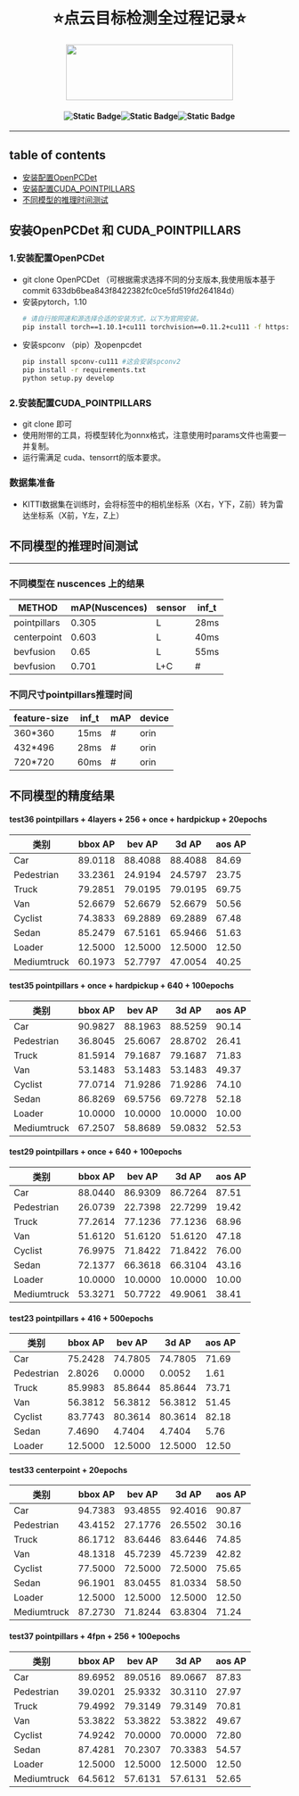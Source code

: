 
# <div align='center'> ⭐点云目标检测全过程记录⭐ </div>
  
<div align = "center"> <img src="https://pic.imgdb.cn/item/65dc5dfc9f345e8d03446103.png" height=100 width=300> </div>

#### <p align = "center">![Static Badge](https://img.shields.io/badge/mayufeng-blue?style=flat&label=Author)![Static Badge](https://img.shields.io/badge/2024/03/12-blue?style=flat&label=CreateTime)![Static Badge](https://img.shields.io/badge/97357473@qq\.com\-blue?style=flat&label=Email)</p>

---

## table of contents

- [安装配置OpenPCDet](#1安装配置openpcdet)
- [安装配置CUDA_POINTPILLARS](#2安装配置cuda_pointpillars)
- [不同模型的推理时间测试](#不同模型的推理时间测试)

## 安装OpenPCDet 和 CUDA_POINTPILLARS

### 1.安装配置OpenPCDet

- git clone OpenPCDet （可根据需求选择不同的分支版本,我使用版本基于commit 633db6bea843f8422382fc0ce5fd519fd264184d）
- 安装pytorch，1.10
    ```bash
    # 请自行按网速和源选择合适的安装方式，以下为官网安装。
    pip install torch==1.10.1+cu111 torchvision==0.11.2+cu111 -f https://download.pytorch.org/whl/cu111/torch_stable.html
    ```
- 安装spconv （pip）及openpcdet 
    ```bash
    pip install spconv-cu111 #这会安装spconv2
    pip install -r requirements.txt
    python setup.py develop
    ```

### 2.安装配置CUDA_POINTPILLARS

- git clone 即可  
- 使用附带的工具，将模型转化为onnx格式，注意使用时params文件也需要一并复制。
- 运行需满足 cuda、tensorrt的版本要求。

### 数据集准备 

- KITTI数据集在训练时，会将标签中的相机坐标系（X右，Y下，Z前）转为雷达坐标系（X前，Y左，Z上）


##  不同模型的推理时间测试

----
### 不同模型在 nuscences 上的结果
|METHOD|mAP(Nuscences)|sensor|inf_t|
|--|--|--|--|
|pointpillars|0.305|L|28ms|
|centerpoint|0.603|L|40ms|
|bevfusion|0.65|L|55ms|
|bevfusion|0.701|L+C|#|

### 不同尺寸pointpillars推理时间
|feature-size|inf_t|mAP|device|
|--|--|--|--|
|360*360|15ms|#|orin|
|432*496|28ms|#|orin|
|720*720|60ms|#|orin|


## 不同模型的精度结果

#### test36 pointpillars + 4layers + 256 + once + hardpickup + 20epochs
| 类别            | bbox AP | bev AP  | 3d AP   | aos AP |
|--------------|---------|---------|---------|--------|
| Car          | 89.0118 | 88.4088 | 88.4088 | 84.69  |
| Pedestrian   |  33.2361 | 24.9194 | 24.5797 | 23.75  |
| Truck        |  79.2851 | 79.0195 | 79.0195 | 69.75  |
| Van          | 52.6679 | 52.6679 | 52.6679 | 50.56  |
| Cyclist      |  74.3833 | 69.2889 | 69.2889 | 67.48  |
| Sedan        |  85.2479 | 67.5161 | 65.9466 | 51.63  |
| Loader       |  12.5000 | 12.5000 | 12.5000 | 12.50  |
| Mediumtruck  |  60.1973 | 52.7797 | 47.0054 | 40.25  |


#### test35 pointpillars + once + hardpickup + 640 + 100epochs
| 类别         | bbox AP | bev AP  | 3d AP   | aos AP |
|--------------|---------|---------|---------|--------|
| Car          |  90.9827 | 88.1963 | 88.5259 | 90.14  |
| Pedestrian   | 36.8045 | 25.6067 | 28.8702 | 26.41  |
| Truck        |  81.5914 | 79.1687 | 79.1687 | 71.83  |
| Van          |  53.1483 | 53.1483 | 53.1483 | 49.37  |
| Cyclist      |  77.0714 | 71.9286 | 71.9286 | 74.10  |
| Sedan        |  86.8269 | 69.5756 | 69.7278 | 52.18  |
| Loader       |  10.0000 | 10.0000 | 10.0000 | 10.00  |
| Mediumtruck  |  67.2507 | 58.8689 | 59.0832 | 52.53  |


#### test29 pointpillars + once + 640 + 100epochs
| 类别         | bbox AP | bev AP  | 3d AP   | aos AP |
|--------------|---------------|---------|---------|---------|
| Car          |  88.0440 | 86.9309 | 86.7264 | 87.51  |
| Pedestrian   |  26.0739 | 22.7398 | 22.7299 | 19.42  |
| Truck        |  77.2614 | 77.1236 | 77.1236 | 68.96  |
| Van          |  51.6120 | 51.6120 | 51.6120 | 47.18  |
| Cyclist      |  76.9975 | 71.8422 | 71.8422 | 76.00  |
| Sedan        |  72.1377 | 66.3618 | 66.3104 | 43.16  |
| Loader       |  10.0000 | 10.0000 | 10.0000 | 10.00  |
| Mediumtruck  |  53.3271 | 50.7722 | 49.9061 | 38.41  |


#### test23 pointpillars + 416 + 500epochs
| 类别        | bbox AP | bev AP  | 3d AP   | aos AP |
|-------------|---------------------|---------|---------|---------|
| Car         |  75.2428 | 74.7805 | 74.7805 | 71.69  |
| Pedestrian  |  2.8026  | 0.0000  | 0.0052  | 1.61   |
| Truck       |  85.9983 | 85.8644 | 85.8644 | 73.71  |
| Van         |  56.3812 | 56.3812 | 56.3812 | 51.45  |
| Cyclist     |  83.7743 | 80.3614 | 80.3614 | 82.18  |
| Sedan       |  7.4690  | 4.7404  | 4.7404  | 5.76   |
| Loader      |  12.5000 | 12.5000 | 12.5000 | 12.50  |

#### test33 centerpoint + 20epochs
| 类别        | bbox AP | bev AP  | 3d AP   | aos AP |
|-------------|---------------------|---------|---------|---------|
| Car         |  94.7383 | 93.4855 | 92.4016 | 90.87  |
| Pedestrian  |  43.4152 | 27.1776 | 26.5502 | 30.16  |
| Truck       | 86.1712 | 83.6446 | 83.6446 | 74.85  |
| Van         |  48.1318 | 45.7239 | 45.7239 | 42.82  |
| Cyclist     |  77.5000 | 72.5000 | 72.5000 | 75.65  |
| Sedan       | 96.1901 | 83.0455 | 81.0334 | 58.50  |
| Loader      |  12.5000 | 12.5000 | 12.5000 | 12.50  |
| Mediumtruck |  87.2730 | 71.8244 | 63.8304 | 71.24  |


#### test37 pointpillars + 4fpn + 256 + 100epochs

| 类别         | bbox AP   | bev AP    | 3d AP     | aos AP  |
|--------------|-----------|-----------|-----------|---------|
| Car          | 89.6952   | 89.0516   | 89.0667   | 87.83   |
| Pedestrian   | 39.0201   | 25.9332   | 30.3110   | 27.97   |
| Truck        | 79.4992   | 79.3149   | 79.3149   | 70.81   |
| Van          | 53.3822   | 53.3822   | 53.3822   | 49.67   |
| Cyclist      | 74.9242   | 70.0000   | 70.0000   | 72.80   |
| Sedan        | 87.4281   | 70.2307   | 70.3383   | 54.57   |
| Loader       | 12.5000   | 12.5000   | 12.5000   | 12.50   |
| Mediumtruck  | 64.5612   | 57.6131   | 57.6131   | 52.65   |
